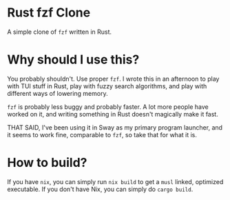 # Rust fzf Clone

A simple clone of `fzf` written in Rust. 

# Why should I use this? 

You probably shouldn't.  Use proper `fzf`.  I wrote this in an afternoon to play with TUI stuff in Rust, play with fuzzy search algorithms, and play with different ways of lowering memory. 

`fzf` is probably less buggy and probably faster.  A lot more people have worked on it, and writing something in Rust doesn't magically make it fast.  

THAT SAID, I've been using it in Sway as my primary program launcher, and it seems to work fine, comparable to `fzf`, so take that for what it is. 


# How to build? 

If you have `nix`, you can simply run `nix build` to get a `musl` linked, optimized executable.  If you don't have Nix, you can simply do `cargo build`. 
